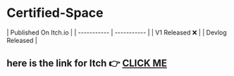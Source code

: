 # Certified-Space
| Published On Itch.io |
| ----------- | ----------- | 
| V1 Released :x: |
| Devlog Released |

## here is the link for Itch :point_right: [CLICK ME](https://ayush-101.itch.io/certified-space)


